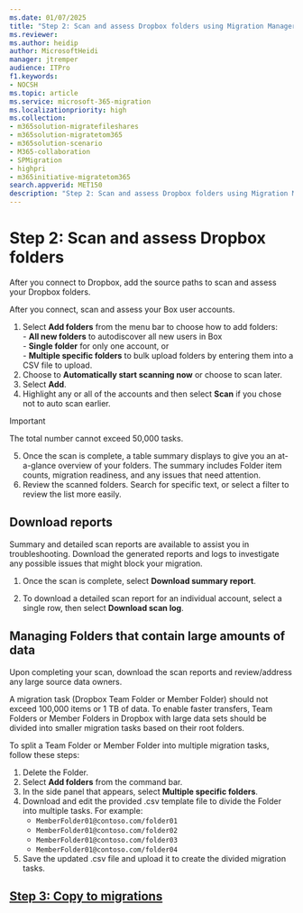 ```yaml
---
ms.date: 01/07/2025
title: "Step 2: Scan and assess Dropbox folders using Migration Manager"
ms.reviewer:
ms.author: heidip
author: MicrosoftHeidi
manager: jtremper
audience: ITPro
f1.keywords:
- NOCSH
ms.topic: article
ms.service: microsoft-365-migration
ms.localizationpriority: high
ms.collection:
- m365solution-migratefileshares
- m365solution-migratetom365
- m365solution-scenario
- M365-collaboration
- SPMigration
- highpri
- m365initiative-migratetom365
search.appverid: MET150
description: "Step 2: Scan and assess Dropbox folders using Migration Manager."
---
```


# Step 2: Scan and assess Dropbox folders

After you connect to Dropbox, add the source paths to scan and assess your Dropbox folders. 

After you connect, scan and assess your Box user accounts.

1. Select **Add folders** from the menu bar to choose how to add folders:</br> - **All new folders** to autodiscover all new users in Box</br>- **Single folder** for only one account,  or </br>- **Multiple specific folders** to bulk upload folders by entering them into a CSV file to upload.
2. Choose to **Automatically start scanning now** or choose to scan later.
3. Select **Add**.
4. Highlight any or all of the accounts and then select **Scan** if you chose not to auto scan earlier.

>[!Important]
> The total number cannot exceed 50,000 tasks.

5. Once the scan is complete, a table summary displays to give you an at-a-glance overview of your folders. The summary includes Folder item counts, migration readiness, and any issues that need attention. 
4. Review the scanned folders. Search for specific text, or select a filter to review the list more easily.


## Download reports

Summary and detailed scan reports are available to assist you in troubleshooting. Download the generated reports and logs to investigate any possible issues that might block your migration.

1. Once the scan is complete, select **Download summary report**.

2. To download a detailed scan report for an individual account, select a single row, then select **Download scan log**.

## Managing Folders that contain large amounts of data

Upon completing your scan, download the scan reports and review/address any large source data owners.

A migration task (Dropbox Team Folder or Member Folder) should not exceed 100,000 items or 1 TB of data. To enable faster transfers, Team Folders or Member Folders in Dropbox with large data sets should be divided into smaller migration tasks based on their root folders.

To split a Team Folder or Member Folder into multiple migration tasks, follow these steps:

1. Delete the Folder.
1. Select **Add folders** from the command bar.
1. In the side panel that appears, select **Multiple specific folders**.
4. Download and edit the provided .csv template file to divide the Folder into multiple tasks. For example:
    - `MemberFolder01@contoso.com/folder01`  
    - `MemberFolder01@contoso.com/folder02`  
    - `MemberFolder01@contoso.com/folder03`  
    - `MemberFolder01@contoso.com/folder04` 
5. Save the updated .csv file and upload it to create the divided migration tasks.

## [**Step 3: Copy to migrations**](mm-dropbox-step3-copy-to-migrations.md)

